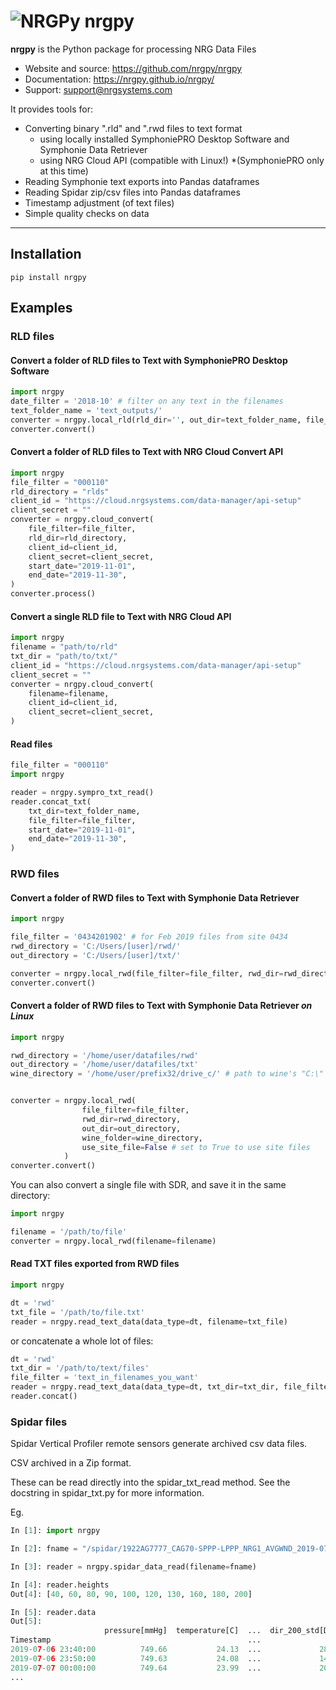 # ![NRGPy](https://www.gravatar.com/avatar/6282094b092c756acc9f7552b164edfe?s=24) nrgpy

**nrgpy** is the Python package for processing NRG Data Files

- Website and source: https://github.com/nrgpy/nrgpy
- Documentation: https://nrgpy.github.io/nrgpy/
- Support: support@nrgsystems.com

It provides tools for:

- Converting binary ".rld" and ".rwd files to text format
    - using locally installed SymphoniePRO Desktop Software and Symphonie Data Retriever
    - using NRG Cloud API (compatible with Linux!) *(SymphoniePRO only at this time)
- Reading Symphonie text exports into Pandas dataframes
- Reading Spidar zip/csv files into Pandas dataframes
- Timestamp adjustment (of text files)
- Simple quality checks on data

***
## Installation

    pip install nrgpy

## Examples

### RLD files

#### Convert a folder of RLD files to Text with SymphoniePRO Desktop Software

```python
import nrgpy
date_filter = '2018-10' # filter on any text in the filenames
text_folder_name = 'text_outputs/'
converter = nrgpy.local_rld(rld_dir='', out_dir=text_folder_name, file_filter=date_filter)
converter.convert()
```

#### Convert a folder of RLD files to Text with NRG Cloud Convert API

```python
import nrgpy
file_filter = "000110"
rld_directory = "rlds"
client_id = "https://cloud.nrgsystems.com/data-manager/api-setup"
client_secret = ""
converter = nrgpy.cloud_convert(
    file_filter=file_filter, 
    rld_dir=rld_directory, 
    client_id=client_id,
    client_secret=client_secret,
    start_date="2019-11-01",
    end_date="2019-11-30",
)
converter.process()
```

#### Convert a single RLD file to Text with NRG Cloud API
```python
import nrgpy
filename = "path/to/rld"
txt_dir = "path/to/txt/"
client_id = "https://cloud.nrgsystems.com/data-manager/api-setup"
client_secret = ""
converter = nrgpy.cloud_convert(
    filename=filename, 
    client_id=client_id,
    client_secret=client_secret,
)
```

#### Read files
```python
file_filter = "000110"
import nrgpy

reader = nrgpy.sympro_txt_read()
reader.concat_txt(
    txt_dir=text_folder_name, 
    file_filter=file_filter, 
    start_date="2019-11-01",
    end_date="2019-11-30",
)
```


### RWD files

#### Convert a folder of RWD files to Text with Symphonie Data Retriever
```python
import nrgpy

file_filter = '0434201902' # for Feb 2019 files from site 0434
rwd_directory = 'C:/Users/[user]/rwd/'
out_directory = 'C:/Users/[user]/txt/'

converter = nrgpy.local_rwd(file_filter=file_filter, rwd_dir=rwd_directory, out_dir=out_directory)
converter.convert()
```

#### Convert a folder of RWD files to Text with Symphonie Data Retriever _on Linux_
```python
import nrgpy

rwd_directory = '/home/user/datafiles/rwd'
out_directory = '/home/user/datafiles/txt'
wine_directory = '/home/user/prefix32/drive_c/' # path to wine's "C:\" drive


converter = nrgpy.local_rwd(
                file_filter=file_filter, 
                rwd_dir=rwd_directory, 
                out_dir=out_directory,
                wine_folder=wine_directory,
                use_site_file=False # set to True to use site files
            )
converter.convert()
```


You can also convert a single file with SDR, and save it in the same directory:

```python
import nrgpy

filename = '/path/to/file'
converter = nrgpy.local_rwd(filename=filename)
```

#### Read TXT files exported from RWD files

```python
import nrgpy

dt = 'rwd'
txt_file = '/path/to/file.txt'
reader = nrgpy.read_text_data(data_type=dt, filename=txt_file)
```

or concatenate a whole lot of files:

```python
dt = 'rwd'
txt_dir = '/path/to/text/files'
file_filter = 'text_in_filenames_you_want'
reader = nrgpy.read_text_data(data_type=dt, txt_dir=txt_dir, file_filter=file_filter)
reader.concat()
```


### Spidar files
Spidar Vertical Profiler remote sensors generate archived csv data files.

 CSV archived in a Zip format.

These can be read directly into the spidar_txt_read method. See the docstring in 
spidar_txt.py for more information.

Eg.
``` python
In [1]: import nrgpy

In [2]: fname = "/spidar/1922AG7777_CAG70-SPPP-LPPP_NRG1_AVGWND_2019-07-07_1.zip"                            

In [3]: reader = nrgpy.spidar_data_read(filename=fname)                                                                              

In [4]: reader.heights                                                                                                         
Out[4]: [40, 60, 80, 90, 100, 120, 130, 160, 180, 200]

In [5]: reader.data                                                                                                            
Out[5]: 
                     pressure[mmHg]  temperature[C]  ...  dir_200_std[Deg]  wind_measure_200_quality[%]
Timestamp                                            ...                                               
2019-07-06 23:40:00          749.66           24.13  ...             28.77                           68
2019-07-06 23:50:00          749.63           24.08  ...             14.31                            0
2019-07-07 00:00:00          749.64           23.99  ...             20.59                            0
...
```
